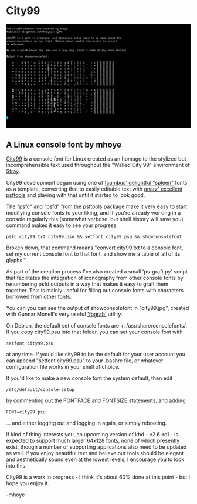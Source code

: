 # City99 

![a screenshot, an example and demonstration of City99](City99.png)

## A Linux console font by mhoye

[City99](https://github.com/mhoye/city99) is a console font for Linux 
created as an homage to the stylized but incomprehensible text used
throughout the "Walled City 99" environment of [Stray](https://stray.game).

City99 development began using one of [fcambus' delightful "spleen"](https://github.com/fcambus/spleen)
fonts as a template, converting that to easily editable text with 
[gnarz' excellent psftools](https://codeberg.org/gnarz/psftools) and 
playing with that until it started to look good.

The "psfc" and "psfd" from the psftools package make it very easy
to start modifying console fonts to your liking, and if you're already 
working in a console regularly this (somewhat verbose, but shell history 
will save you) command makes it easy to see your progress: 

    psfc city99.txt city99.psu && setfont city99.psu && showconsolefont

Broken down, that command means "convert city99.txt to a console font, 
set my current console font to that font, and show me a table of all
of its glyphs."

As part of the creation process I've also created a small 'ps-graft.py'
script that facilitates the integration of iconography from other console
fonts by renumbering psfd outputs in a way that makes it easy to graft
them together. This is mainly useful for filling out console fonts with
characters borrowed from other fonts.

You can you can see the output of showconsolefont in "city99.jpg", 
created with Gunnar Monell's very useful ['fbgrab'](https://github.com/GunnerMonell/fbgrab) utility.

On Debian, the default set of console fonts are in /usr/share/consolefonts/.
If you copy city99.psu into that folder, you can set your console font
with 

    setfont city99.psu 

at any time. If you'd like city99 to be the default for your user account
you can append "setfont city99.psu" to your .bashrc file, or whatever 
configuration file works in your shell of choice. 

If you'd like to make a new console font the system default, then edit
 
    /etc/default/console-setup

by commenting out the FONTFACE and FONTSIZE statements, and adding 

    FONT=city99.psu

... and either logging out and logging in again, or simply rebooting.

If kind of thing interests you, an upcoming version of kbd - v2.6-rc1 - 
is expected to support much larger 64x128 fonts, none of which presently 
exist, though a number of supporting applications also need to be updated
as well. If you enjoy beautiful text and believe our tools should be 
elegant and aesthetically sound even at the lowest levels, I encourage
you to look into this.

City99 is a work in progress - I think it's about 60% done at this point - but 
I hope you enjoy it.

-mhoye
